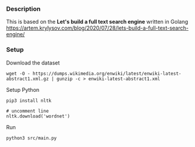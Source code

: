 ### Description
This is based on the **Let's build a full text search engine** written in Golang
https://artem.krylysov.com/blog/2020/07/28/lets-build-a-full-text-search-engine/

### Setup

Download the dataset
```
wget -O - https://dumps.wikimedia.org/enwiki/latest/enwiki-latest-abstract1.xml.gz | gunzip -c > enwiki-latest-abstract1.xml
```

Setup Python
```
pip3 install nltk

# uncomment line
nltk.download('wordnet')
```

Run
```
python3 src/main.py
```